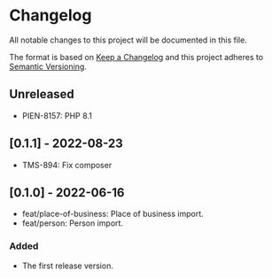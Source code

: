 # Changelog

All notable changes to this project will be documented in this file.

The format is based on [Keep a Changelog][keep-changelog]
and this project adheres to [Semantic Versioning][semver].

## Unreleased

- PIEN-8157: PHP 8.1

## [0.1.1] - 2022-08-23

- TMS-894: Fix composer

## [0.1.0] - 2022-06-16

- feat/place-of-business: Place of business import.
- feat/person: Person import.

### Added

- The first release version.

[keep-changelog]: http://keepachangelog.com/en/1.0.0/

[semver]: http://semver.org/spec/v2.0.0.html
